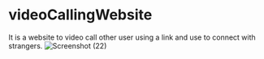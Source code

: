 # videoCallingWebsite
It is a website to video call other user using a link and use to connect with strangers.
![Screenshot (22)](https://user-images.githubusercontent.com/72984613/148643310-e8e8ac29-df64-4db7-802d-001d792aefcf.png)
